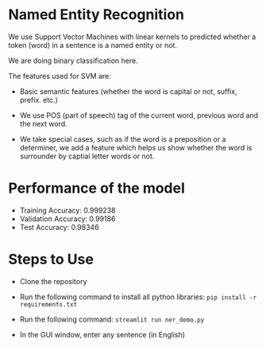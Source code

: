 # Named Entity Recognition

We use Support Vector Machines with linear kernels to predicted whether a token (word) in a sentence is a named entity or not.

We are doing binary classification here.

The features used for SVM are:
* Basic semantic features (whether the word is capital or not, suffix, prefix. etc.)

* We use POS (part of speech) tag of the current word, previous word and the next word.

* We take special cases, such as if the word is a preposition or a determiner, we add a feature   which helps us show whether the word is surrounder by captial letter words or not.


# Performance of the model

* Training Accuracy: 0.999238
* Validation Accuracy: 0.99186
* Test Accuracy: 0.98346

# Steps to Use

* Clone the repository

* Run the following command to install all python libraries: `pip install -r requirements.txt`
 
* Run the following command: `streamlit run ner_demo.py`

* In the GUI window, enter any sentence (in English)
